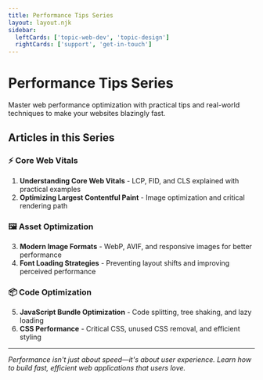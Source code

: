 ```yaml
---
title: Performance Tips Series
layout: layout.njk
sidebar:
  leftCards: ['topic-web-dev', 'topic-design']
  rightCards: ['support', 'get-in-touch']
---
```


# Performance Tips Series

Master web performance optimization with practical tips and real-world techniques to make your websites blazingly fast.

## Articles in this Series

### ⚡ **Core Web Vitals**
1. **Understanding Core Web Vitals** - LCP, FID, and CLS explained with practical examples
2. **Optimizing Largest Contentful Paint** - Image optimization and critical rendering path

### 🖼️ **Asset Optimization**
3. **Modern Image Formats** - WebP, AVIF, and responsive images for better performance
4. **Font Loading Strategies** - Preventing layout shifts and improving perceived performance

### 📦 **Code Optimization**
5. **JavaScript Bundle Optimization** - Code splitting, tree shaking, and lazy loading
6. **CSS Performance** - Critical CSS, unused CSS removal, and efficient styling

---

*Performance isn't just about speed—it's about user experience. Learn how to build fast, efficient web applications that users love.*
